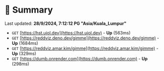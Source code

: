 # 📖 Summary
Last updated: **28/9/2024, 7:12:12 PG "Asia/Kuala_Lumpur"**

- `GET` [https://hst.ujol.dev](https://hst.ujol.dev) - **Up** (563ms)
- `GET` [https://reddviz.deno.dev/gimme](https://reddviz.deno.dev/gimme) - **Up** (1684ms)
- `GET` [https://reddviz.amar.kim/gimme](https://reddviz.amar.kim/gimme) - **Up** (329ms)
- `GET` [https://dumb.onrender.com](https://dumb.onrender.com) - **Up** (298ms)
